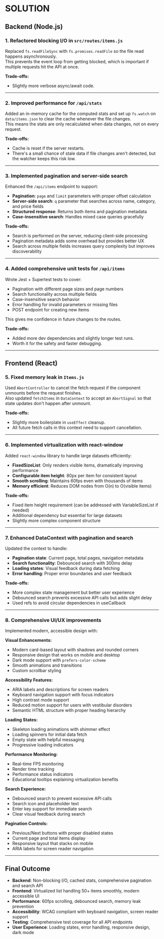 # SOLUTION

## Backend (Node.js)

### 1. Refactored blocking I/O in `src/routes/items.js`
Replaced `fs.readFileSync` with `fs.promises.readFile` so the file read happens asynchronously.  
This prevents the event loop from getting blocked, which is important if multiple requests hit the API at once.

**Trade-offs:**  
- Slightly more verbose async/await code.

---

### 2. Improved performance for `/api/stats`
Added an in-memory cache for the computed stats and set up `fs.watch` on `data/items.json` to clear the cache whenever the file changes.  
This means the stats are only recalculated when data changes, not on every request.

**Trade-offs:**  
- Cache is reset if the server restarts.  
- There's a small chance of stale data if file changes aren't detected, but the watcher keeps this risk low.

---

### 3. Implemented pagination and server-side search
Enhanced the `/api/items` endpoint to support:
- **Pagination**: `page` and `limit` parameters with proper offset calculation
- **Server-side search**: `q` parameter that searches across name, category, and price fields
- **Structured response**: Returns both items and pagination metadata
- **Case-insensitive search**: Handles mixed case queries gracefully

**Trade-offs:**  
- Search is performed on the server, reducing client-side processing
- Pagination metadata adds some overhead but provides better UX
- Search across multiple fields increases query complexity but improves discoverability

---

### 4. Added comprehensive unit tests for `/api/items`
Wrote Jest + Supertest tests to cover:
- Pagination with different page sizes and page numbers
- Search functionality across multiple fields
- Case-insensitive search behavior
- Error handling for invalid parameters or missing files
- POST endpoint for creating new items

This gives me confidence in future changes to the routes.

**Trade-offs:**  
- Added more dev dependencies and slightly longer test runs.  
- Worth it for the safety and faster debugging.

---

## Frontend (React)

### 5. Fixed memory leak in `Items.js`
Used `AbortController` to cancel the fetch request if the component unmounts before the request finishes.  
Also updated `fetchItems` in `DataContext` to accept an `AbortSignal` so that state updates don't happen after unmount.

**Trade-offs:**  
- Slightly more boilerplate in `useEffect` cleanup.  
- All future fetch calls in this context need to support cancellation.

---

### 6. Implemented virtualization with react-window
Added `react-window` library to handle large datasets efficiently:
- **FixedSizeList**: Only renders visible items, dramatically improving performance
- **Configurable item height**: 80px per item for consistent layout
- **Smooth scrolling**: Maintains 60fps even with thousands of items
- **Memory efficient**: Reduces DOM nodes from O(n) to O(visible items)

**Trade-offs:**  
- Fixed item height requirement (can be addressed with VariableSizeList if needed)
- Additional dependency but essential for large datasets
- Slightly more complex component structure

---

### 7. Enhanced DataContext with pagination and search
Updated the context to handle:
- **Pagination state**: Current page, total pages, navigation metadata
- **Search functionality**: Debounced search with 300ms delay
- **Loading states**: Visual feedback during data fetching
- **Error handling**: Proper error boundaries and user feedback

**Trade-offs:**  
- More complex state management but better user experience
- Debounced search prevents excessive API calls but adds slight delay
- Used refs to avoid circular dependencies in useCallback

---

### 8. Comprehensive UI/UX improvements
Implemented modern, accessible design with:

**Visual Enhancements:**
- Modern card-based layout with shadows and rounded corners
- Responsive design that works on mobile and desktop
- Dark mode support with `prefers-color-scheme`
- Smooth animations and transitions
- Custom scrollbar styling

**Accessibility Features:**
- ARIA labels and descriptions for screen readers
- Keyboard navigation support with focus indicators
- High contrast mode support
- Reduced motion support for users with vestibular disorders
- Semantic HTML structure with proper heading hierarchy

**Loading States:**
- Skeleton loading animations with shimmer effect
- Loading spinners for initial data fetch
- Empty state with helpful messaging
- Progressive loading indicators

**Performance Monitoring:**
- Real-time FPS monitoring
- Render time tracking
- Performance status indicators
- Educational tooltips explaining virtualization benefits

**Search Experience:**
- Debounced search to prevent excessive API calls
- Search icon and placeholder text
- Enter key support for immediate search
- Clear visual feedback during search

**Pagination Controls:**
- Previous/Next buttons with proper disabled states
- Current page and total items display
- Responsive layout that stacks on mobile
- ARIA labels for screen reader navigation

---

## Final Outcome
- **Backend**: Non-blocking I/O, cached stats, comprehensive pagination and search API
- **Frontend**: Virtualized list handling 50+ items smoothly, modern accessible UI
- **Performance**: 60fps scrolling, debounced search, memory leak prevention
- **Accessibility**: WCAG compliant with keyboard navigation, screen reader support
- **Testing**: Comprehensive test coverage for all API endpoints
- **User Experience**: Loading states, error handling, responsive design, dark mode